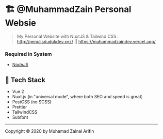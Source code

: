 # 🏗️ @MuhammadZain Personal Websie

> My Personal Website with NuxtJS & Tailwind CSS : http://penulisdudukdev.xyz/ || https://muhammadzaindev.vercel.app/

### Required in System

- [NodeJS](https://nodejs.org/en/download/)


## 🔋 Tech Stack

- Vue 2
- Nuxt.js (in "universal mode", where both SEO and speed is great)
- PostCSS (no SCSS)
- Prettier
- TailwindCSS
- Subfont
-------------------------------------------------------------------------------------------------------
Copyright © 2020 by Muhamad Zainal Arifin
